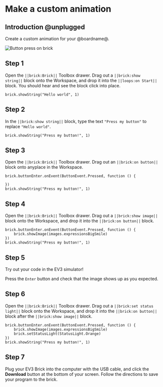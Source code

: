 # Make a custom animation

## Introduction @unplugged

Create a custom animation for your @boardname@.
 
![Button press on brick](/static/tutorials/make-an-animation/button-pressed.gif)

## Step 1

Open the ``||brick:Brick||`` Toolbox drawer. Drag out a ``||brick:show string||`` block onto the Workspace, and drop it into the ``||loops:on Start||`` block. You should hear and see the block click into place.

```blocks
brick.showString("Hello world", 1) 
```

## Step 2

In the ``||brick:show string||`` block, type the text ``"Press my button"`` to replace ``"Hello world"``. 

```blocks
brick.showString("Press my button!", 1) 
```

## Step 3

Open the ``||brick:Brick||`` Toolbox drawer. Drag out an ``||brick:on button||`` block onto anyplace in the Workspace.

```blocks
brick.buttonEnter.onEvent(ButtonEvent.Pressed, function () { 
     
}) 
brick.showString("Press my button!", 1) 
```

## Step 4

Open the ``||brick:Brick||`` Toolbox drawer. Drag out a ``||brick:show image||`` block onto the Workspace, and drop it into the ``||brick:on button||`` block.

```blocks
brick.buttonEnter.onEvent(ButtonEvent.Pressed, function () { 
    brick.showImage(images.expressionsBigSmile) 
}) 
brick.showString("Press my button!", 1) 
```

## Step 5

Try out your code in the EV3 simulator!

Press the ``Enter`` button and check that the image shows up as you expected.

## Step 6

Open the ``||brick:Brick||`` Toolbox drawer. Drag out a ``||brick:set status light||`` block onto the Workspace, and drop it into the ``||brick:on button||`` block after the ``||brick:show image||`` block.

```blocks
brick.buttonEnter.onEvent(ButtonEvent.Pressed, function () { 
    brick.showImage(images.expressionsBigSmile) 
    brick.setStatusLight(StatusLight.Orange) 
}) 
brick.showString("Press my button!", 1) 
```

## Step 7

Plug your EV3 Brick into the computer with the USB cable, and click the **Download** button at the bottom of your screen. Follow the directions to save your program to the brick.
